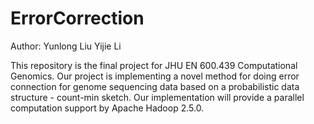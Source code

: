 ErrorCorrection
===============
Author: Yunlong Liu
	Yijie   Li

This repository is the final project for JHU EN 600.439 Computational Genomics. Our project is implementing a novel method for doing error connection for genome sequencing data based on a probabilistic data structure - count-min sketch. Our implementation will provide a parallel computation support by Apache Hadoop 2.5.0.



  

